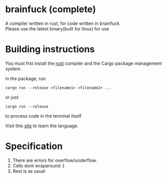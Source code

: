 # brainfuck (complete)

A compiler written in rust, for code written in brainfuck<br />
Please use the latest binary(built for linux) for use

# Building instructions
You must frst install the [rust](https://www.rust-lang.org) compiler and the Cargo package management system.

in the package, run
```
cargo run --release <filename1> <filename2> ...
```
or just 
```
cargo run --release
```
to process code in the terminal itself

Visit this [site](https://gist.github.com/roachhd/dce54bec8ba55fb17d3a) to learn the language.<br />

# Specification
<ol>
    <li>There are errors for overflow/underflow.</li>
    <li>Cells dont wraparound :)</li>
    <li>Rest is as usual</li>
</ol>
